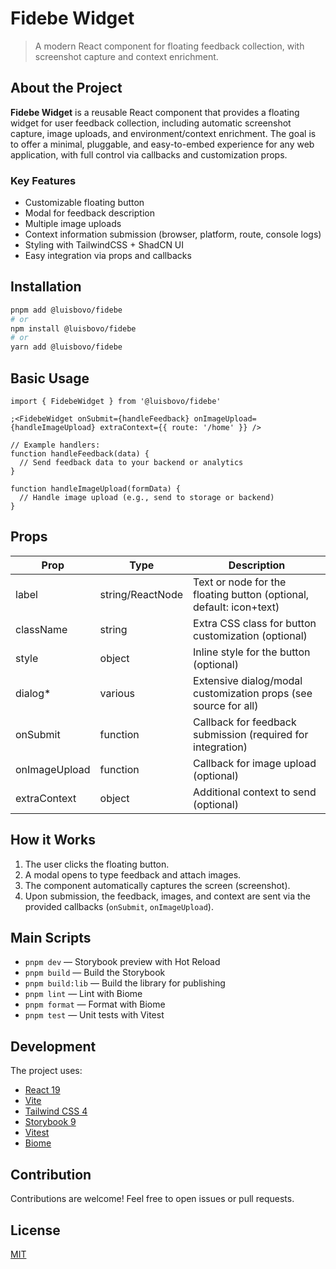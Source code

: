 # Fidebe Widget

> A modern React component for floating feedback collection, with screenshot capture and context enrichment.

## About the Project

**Fidebe Widget** is a reusable React component that provides a floating widget for user feedback collection, including automatic screenshot capture, image uploads, and environment/context enrichment. The goal is to offer a minimal, pluggable, and easy-to-embed experience for any web application, with full control via callbacks and customization props.

### Key Features

- Customizable floating button
- Modal for feedback description
- Multiple image uploads
- Context information submission (browser, platform, route, console logs)
- Styling with TailwindCSS + ShadCN UI
- Easy integration via props and callbacks

## Installation

```bash
pnpm add @luisbovo/fidebe
# or
npm install @luisbovo/fidebe
# or
yarn add @luisbovo/fidebe
```

## Basic Usage

```tsx
import { FidebeWidget } from '@luisbovo/fidebe'

;<FidebeWidget onSubmit={handleFeedback} onImageUpload={handleImageUpload} extraContext={{ route: '/home' }} />

// Example handlers:
function handleFeedback(data) {
  // Send feedback data to your backend or analytics
}

function handleImageUpload(formData) {
  // Handle image upload (e.g., send to storage or backend)
}
```

## Props

| Prop          | Type             | Description                                                         |
| ------------- | ---------------- | ------------------------------------------------------------------- |
| label         | string/ReactNode | Text or node for the floating button (optional, default: icon+text) |
| className     | string           | Extra CSS class for button customization (optional)                 |
| style         | object           | Inline style for the button (optional)                              |
| dialog\*      | various          | Extensive dialog/modal customization props (see source for all)     |
| onSubmit      | function         | Callback for feedback submission (required for integration)         |
| onImageUpload | function         | Callback for image upload (optional)                                |
| extraContext  | object           | Additional context to send (optional)                               |

## How it Works

1. The user clicks the floating button.
2. A modal opens to type feedback and attach images.
3. The component automatically captures the screen (screenshot).
4. Upon submission, the feedback, images, and context are sent via the provided callbacks (`onSubmit`, `onImageUpload`).

## Main Scripts

- `pnpm dev` — Storybook preview with Hot Reload
- `pnpm build` — Build the Storybook
- `pnpm build:lib` — Build the library for publishing
- `pnpm lint` — Lint with Biome
- `pnpm format` — Format with Biome
- `pnpm test` — Unit tests with Vitest

## Development

The project uses:

- [React 19](https://reactjs.org/)
- [Vite](https://vitejs.dev/)
- [Tailwind CSS 4](https://tailwindcss.com/)
- [Storybook 9](https://storybook.js.org/)
- [Vitest](https://vitest.dev/)
- [Biome](https://biomejs.dev/)

## Contribution

Contributions are welcome! Feel free to open issues or pull requests.

## License

[MIT](LICENSE)
